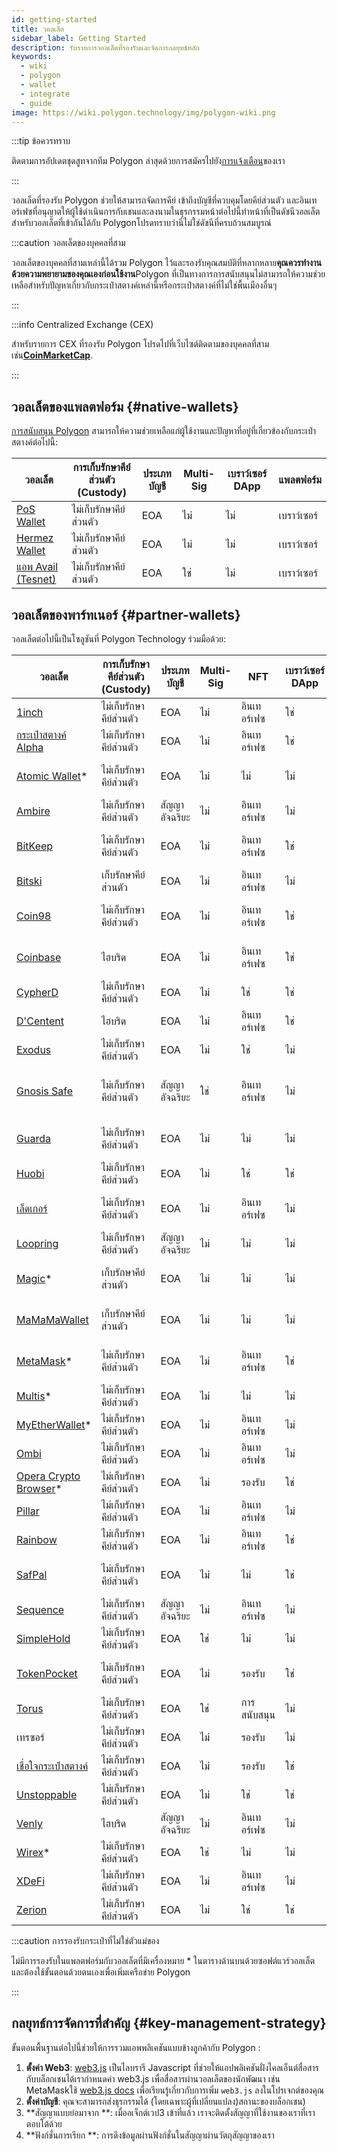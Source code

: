 ```yaml
---
id: getting-started
title: วอลเล็ต
sidebar_label: Getting Started
description: รับรายการวอลเล็ตที่รองรับและจัดการกลยุทธ์หลัก
keywords:
  - wiki
  - polygon
  - wallet
  - integrate
  - guide
image: https://wiki.polygon.technology/img/polygon-wiki.png
---
```


:::tip ข้อควรทราบ

ติดตามการอัปเดตชุดสูทจากทีม Polygon ล่าสุดด้วยการสมัครไปยัง[<ins>การแจ้งเตือน</ins>](https://polygon.technology/notifications/)ของเรา

:::

วอลเล็ตที่รองรับ Polygon ช่วยให้สามารถจัดการคีย์ เข้าถึงบัญชีที่ควบคุมโดยคีย์ส่วนตัว และอินเทอร์เฟซที่อนุญาตให้ผู้ใช้ดำเนินการกับเชนและลงนามในธุรกรรมหน้าต่อไปนี้ทำหน้าที่เป็นดัชนีวอลเล็ตสำหรับวอลเล็ตที่เข้ากันได้กับ Polygonโปรดทราบว่านี่ไม่ใช่ดัชนีที่ครบถ้วนสมบูรณ์

:::caution วอลเล็ตของบุคคลที่สาม

วอลเล็ตของบุคคลที่สามเหล่านี้ได้รวม Polygon ไว้และรองรับคุณสมบัติที่หลากหลาย**คุณควรทำงานด้วยความพยายามของคุณเองก่อนใช้งาน**Polygon ที่เป็นทางการการสนับสนุนไม่สามารถให้ความช่วยเหลือสำหรับปัญหาเกี่ยวกับกระเป๋าสตางค์เหล่านี้หรือกระเป๋าสตางค์ที่ไม่ใช่พื้นเมืองอื่นๆ

:::

:::info Centralized Exchange (CEX)

สำหรับรายการ CEX ที่รองรับ Polygon โปรดไปที่เว็บไซต์ติดตามของบุคคลที่สาม เช่น[<ins>**CoinMarketCap**</ins>](https://coinmarketcap.com/currencies/polygon/markets).

:::

## วอลเล็ตของแพลตฟอร์ม {#native-wallets}

[การสนับสนุน Polygon](https://support.polygon.technology/support/home) สามารถให้ความช่วยเหลือแก่ผู้ใช้งานและปัญหาที่อยู่ที่เกี่ยวข้องกับกระเป๋าสตางค์ต่อไปนี้:

| วอลเล็ต | การเก็บรักษาคีย์ส่วนตัว (Custody) | ประเภทบัญชี | Multi-Sig | เบราว์เซอร์ DApp | แพลตฟอร์ม |
|----------------------------------------------------------------------|---------------|--------------|-----------|--------------|----------|
| [PoS Wallet](https://wallet.polygon.technology/login/) | ไม่เก็บรักษาคีย์ส่วนตัว | EOA | ไม่ | ไม่ | เบราว์เซอร์ |
| [Hermez Wallet](https://wallet.hermez.io/login) | ไม่เก็บรักษาคีย์ส่วนตัว | EOA | ไม่ | ไม่ | เบราว์เซอร์ |
| [แอพ Avail (Tesnet)](https://devnet-avail.polygon.technology/) | ไม่เก็บรักษาคีย์ส่วนตัว | EOA | ใช่ | ไม่ | เบราว์เซอร์ |


## วอลเล็ตของพาร์ทเนอร์ {#partner-wallets}

วอลเล็ตต่อไปนี้เป็นโซลูชันที่ Polygon Technology ร่วมมือด้วย:

| วอลเล็ต | การเก็บรักษาคีย์ส่วนตัว (Custody) | ประเภทบัญชี | Multi-Sig | NFT | เบราว์เซอร์ DApp | การรองรับบริดจ์ | Fiat On-Ramp | แพลตฟอร์ม |
|---	|---	|---	|---	|---	|---	|---	|---	|---	|
| [1inch](https://1inch.io/wallet/) | ไม่เก็บรักษาคีย์ส่วนตัว | EOA | ไม่ | อินเทอร์เฟซ | ใช่ | ใช่ | ใช่ | มือถือ |
| [กระเป๋าสตางค์ Alpha](https://alphawallet.com/) | ไม่เก็บรักษาคีย์ส่วนตัว | EOA | ไม่ | อินเทอร์เฟซ | ใช่ | ใช่ | ใช่ | มือถือ, api/sdk |
| [Atomic Wallet](https://atomicwallet.io/)* | ไม่เก็บรักษาคีย์ส่วนตัว | EOA | ไม่ | ไม่ | ไม่ | ไม่ | ใช่ | มือถือ, เดสก์ท็อป, api/sdk |
| [Ambire](https://www.ambire.com/) | ไม่เก็บรักษาคีย์ส่วนตัว | สัญญาอัจฉริยะ | ไม่ | อินเทอร์เฟซ | ไม่ | ใช่ | ใช่ | เบราว์เซอร์ |
| [BitKeep](https://bitkeep.com/) | ไม่เก็บรักษาคีย์ส่วนตัว | EOA | ไม่ | อินเทอร์เฟซ | ใช่ | ใช่ | ใช่ | มือถือ, ส่วนขยายของเบราว์เซอร์ |
| [Bitski](https://www.bitski.com/) | เก็บรักษาคีย์ส่วนตัว | EOA | ไม่ | อินเทอร์เฟซ | ไม่ | ใช่ | ไม่ | เบราว์เซอร์, api/sdk |
| [Coin98](https://coin98.com/wallet) | ไม่เก็บรักษาคีย์ส่วนตัว | EOA | ไม่ | อินเทอร์เฟซ | ใช่ | ใช่ | ใช่ | มือถือ, เบราว์เซอร์, api/sdk |
| [Coinbase](https://www.coinbase.com/wallet) | ไฮบริด | EOA | ไม่ | อินเทอร์เฟซ | ใช่ | ใช่ | ใช่ | มือถือ, เบราว์เซอร์, api/sdk |
| [CypherD](https://cypherd.io/) | ไม่เก็บรักษาคีย์ส่วนตัว | EOA | ไม่ | ใช่ | ใช่ | ใช่ | ใช่ | มือถือ |
| [D'Centent](https://dcentwallet.com/) | ไฮบริด | EOA | ไม่ | อินเทอร์เฟซ | ใช่ | ใช่ | ไม่ | มือถือ |
| [Exodus](https://www.exodus.com/) | ไม่เก็บรักษาคีย์ส่วนตัว | EOA | ไม่ | ใช่ | ไม่ | ไม่ | ใช่ | มือถือ, เดสก์ท็อป |
| [Gnosis Safe](https://gnosis-safe.io/) | ไม่เก็บรักษาคีย์ส่วนตัว | สัญญาอัจฉริยะ | ใช่ | อินเทอร์เฟซ | ไม่ | ไม่ | ไม่ | โมไบต์ เบราว์เซอร์, เดสก์ท็อป, api/sdk |
| [Guarda](https://guarda.com/) | ไม่เก็บรักษาคีย์ส่วนตัว | EOA | ไม่ | ไม่ | ไม่ | ใช่ | ใช่ | มือถือ เบราว์เซอร์ เดสก์ท็อป |
| [Huobi](https://www.itoken.com/en) | ไม่เก็บรักษาคีย์ส่วนตัว | EOA | ไม่ | ใช่ | ใช่ | ใช่ | ไม่ | มือถือ |
| [เล็ดเกอร์](https://www.ledger.com/) | ไม่เก็บรักษาคีย์ส่วนตัว | EOA | ไม่ | อินเทอร์เฟซ | ไม่ | ไม่ | ใช่ | ฮาร์ดแวร์ มือถือ เดสก์ท็อป |
| [Loopring](https://loopring.io/#/) | ไม่เก็บรักษาคีย์ส่วนตัว | สัญญาอัจฉริยะ | ไม่ | ไม่ | ไม่ | ไม่ | ไม่ | มือถือ, api/sdk |
| [Magic](https://fortmatic.com/)* | เก็บรักษาคีย์ส่วนตัว | EOA | ไม่ | ไม่ | ไม่ |   |   | มือถือ, เบราว์เซอร์, api/sdk |
| [MaMaMaWallet](https://mathwallet.org/en-us/) | เก็บรักษาคีย์ส่วนตัว | EOA | ไม่ | ไม่ | ไม่ | ใช่ | ใช่ | มือถือ, เบราว์เซอร์, api/sdk |
| [MetaMask](https://metamask.io/)* | ไม่เก็บรักษาคีย์ส่วนตัว | EOA | ไม่ | อินเทอร์เฟซ | ใช่ | ไม่ | ไม่ | มือถือ, เบราว์เซอร์, api/sdk |
| [Multis](https://multis.co/)* | ไม่เก็บรักษาคีย์ส่วนตัว | EOA | ไม่ | ไม่ | ไม่ |   | ใช่ | มือถือ, เดสก์ท็อป |
| [MyEtherWallet](https://www.myetherwallet.com/)* | ไม่เก็บรักษาคีย์ส่วนตัว | EOA | ไม่ | อินเทอร์เฟซ | ไม่ |   | ใช่ | มือถือ |
| [Ombi](https://omni.app/) | ไม่เก็บรักษาคีย์ส่วนตัว | EOA | ไม่ | อินเทอร์เฟซ | ไม่ | ใช่ |   | มือถือ, api/sdk |
| [Opera Crypto Browser](https://www.opera.com/crypto/next)* | ไม่เก็บรักษาคีย์ส่วนตัว | EOA | ไม่ | รองรับ | ใช่ |   |   | มือถือ เบราว์เซอร์ |
| [Pillar](https://www.pillar.fi/) | ไม่เก็บรักษาคีย์ส่วนตัว | EOA | ไม่ | อินเทอร์เฟซ | ไม่ |   | ใช่ | มือถือ |
| [Rainbow](https://rainbow.me/) | ไม่เก็บรักษาคีย์ส่วนตัว | EOA | ไม่ | อินเทอร์เฟซ | ใช่ |   | ไม่ | มือถือ, api/sdk |
| [SafPal](https://safepal.io/) | ไม่เก็บรักษาคีย์ส่วนตัว | EOA | ไม่ | ไม่ | ใช่ | ใช่ |   | ฮาร์ดแวร์, มือถือ, api/sdk |
| [Sequence](https://sequence.app/auth) | ไม่เก็บรักษาคีย์ส่วนตัว | สัญญาอัจฉริยะ | ไม่ | อินเทอร์เฟซ | ไม่ |   |   | เบราว์เซอร์, api/sdk |
| [SimpleHold](https://simplehold.io/) | ไม่เก็บรักษาคีย์ส่วนตัว | EOA | ใช่ | ไม่ | ไม่ |   | ใช่ | มือถือ, api/sdk |
| [TokenPocket](https://www.tokenpocket.pro/en) | ไม่เก็บรักษาคีย์ส่วนตัว | EOA | ไม่ | รองรับ | ใช่ | ใช่ | ใช่ | มือถือ, เบราว์เซอร์, api/sdk |
| [Torus](https://toruswallet.io/) | ไม่เก็บรักษาคีย์ส่วนตัว | EOA | ใช่ | การสนับสนุน | ไม่ | ไม่ | ไม่ | เบราว์เซอร์, api/sdk |
| เทรซอร์ | ไม่เก็บรักษาคีย์ส่วนตัว | EOA | ไม่ | รองรับ | ไม่ |   |   | ฮาร์ดแวร์ มือถือ |
| [เชื่อใจกระเป๋าสตางค์](https://trustwallet.com/) | ไม่เก็บรักษาคีย์ส่วนตัว | EOA | ไม่ | รองรับ | ใช่ |   | ใช่ | มือถือ |
| [Unstoppable](https://unstoppable.money/) | ไม่เก็บรักษาคีย์ส่วนตัว | EOA | ไม่ | ใช่ | ใช่ |   | ไม่ | มือถือ, api/sdk |
| [Venly](https://www.venly.io/) | ไฮบริด | สัญญาอัจฉริยะ | ไม่ | อินเทอร์เฟซ | ไม่ |   |   | เบราว์เซอร์, api/sdk |
| [Wirex](https://wirexapp.com/en/wirex-wallet)* | ไม่เก็บรักษาคีย์ส่วนตัว | EOA | ใช่ | ไม่ | ไม่ |   |   | มือถือ |
| [XDeFi](https://www.xdefi.io/) | ไม่เก็บรักษาคีย์ส่วนตัว | EOA | ไม่ | อินเทอร์เฟซ | ไม่ | ไม่ | ไม่ | เบราว์เซอร์ |
| [Zerion](https://zerion.io/) | ไม่เก็บรักษาคีย์ส่วนตัว | EOA | ไม่ | ใช่ | ใช่ | ใช่ |   | มือถือ เบราว์เซอร์ |

:::caution การรองรับกระเป๋าที่ไม่ใช่ตัวแม่ของ

ไม่มีการรองรับในแพลตฟอร์มกับวอลเล็ตที่มีเครื่องหมาย * ในตารางด้านบนด้วยซอฟต์แวร์วอลเล็ตและต้องใช้ขั้นตอนด้วยตนเองเพื่อเพิ่มเครือข่าย Polygon

:::

## กลยุทธ์การจัดการที่สำคัญ {#key-management-strategy}

ขั้นตอนพื้นฐานต่อไปนี้ช่วยให้การรวมแอพพลิเคชันแบบข้างลูกค้ากับ Polygon :

1. **ตั้งค่า Web3**: [web3.js](https://web3js.readthedocs.io/) เป็นไลบรารี Javascript ที่ช่วยให้แอปพลิเคชันฝั่งไคลเอ็นต์สื่อสารกับบล็อกเชนได้เรากำหนดค่า web3.js เพื่อสื่อสารผ่านวอลเล็ตของนักพัฒนา เช่น MetaMaskใช้ [web3.js docs](https://web3js.readthedocs.io/en/v1.2.2/getting-started.html#adding-web3-js) เพื่อเรียนรู้เกี่ยวกับการเพิ่ม `web3.js` ลงในโปรเจกต์ของคุณ
2. **ตั้งค่าบัญชี**: คุณจะสามารถส่งธุรกรรมได้ (โดยเฉพาะผู้ที่เปลี่ยนแปลง)สถานะของบล็อกเชน)
3. **สัญญาแบบย่อมาจาก **: เมื่ออเจ็กต์เวป3 เข้าที่แล้ว เราจะติดตั้งสัญญาที่ใช้งานของเราที่เราตอบโต้ด้วย
4. **ฟังก์ชั่นการเรียก **: การดึงข้อมูลผ่านฟังก์ชั่นในสัญญาผ่านวัตถุสัญญาของเรา

